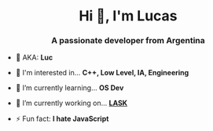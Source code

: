 <h1 align="center">Hi 👋, I'm Lucas</h1>
<h3 align="center">A passionate developer from Argentina</h3>

- 🔸 AKA: **Luc**

- 📌 I'm interested in... **C++, Low Level, IA, Engineering**

- 🌱 I’m currently learning... **OS Dev**

- 🔭 I’m currently working on... **[LASK](https://github.com/luc0x/LASK)**

- ⚡ Fun fact: **I hate JavaScript**
